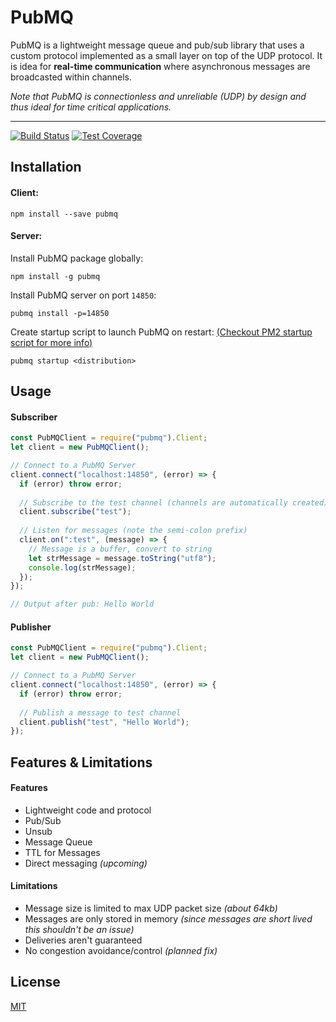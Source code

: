 # PubMQ
PubMQ is a lightweight message queue and pub/sub library that uses a custom protocol implemented as a small layer on top of the UDP protocol. It is idea for **real-time communication** where asynchronous messages are broadcasted within channels.

*Note that PubMQ is connectionless and unreliable (UDP) by design and thus ideal for time critical applications.*

------

[![Build Status](https://travis-ci.org/schahriar/pubmq.svg?branch=master)](https://travis-ci.org/schahriar/pubmq)
[![Test Coverage](https://codeclimate.com/github/schahriar/pubmq/badges/coverage.svg)](https://codeclimate.com/github/schahriar/pubmq/coverage)

## Installation
#### Client:
```
npm install --save pubmq
```
#### Server:
Install PubMQ package globally:
```
npm install -g pubmq
```
Install PubMQ server on port `14850`:
```
pubmq install -p=14850
```
Create startup script to launch PubMQ on restart: [(Checkout PM2 startup script for more info)](http://pm2.keymetrics.io/docs/usage/startup/)
```
pubmq startup <distribution>
```

## Usage
#### Subscriber
```javascript
const PubMQClient = require("pubmq").Client;
let client = new PubMQClient();

// Connect to a PubMQ Server
client.connect("localhost:14850", (error) => {
  if (error) throw error;
  
  // Subscribe to the test channel (channels are automatically created)
  client.subscribe("test");
  
  // Listen for messages (note the semi-colon prefix)
  client.on(":test", (message) => {
    // Message is a buffer, convert to string
    let strMessage = message.toString("utf8");
    console.log(strMessage);
  });
});

// Output after pub: Hello World
```
#### Publisher
```javascript
const PubMQClient = require("pubmq").Client;
let client = new PubMQClient();

// Connect to a PubMQ Server
client.connect("localhost:14850", (error) => {
  if (error) throw error;
  
  // Publish a message to test channel
  client.publish("test", "Hello World");
});
```

## Features & Limitations
#### Features
- Lightweight code and protocol
- Pub/Sub
- Unsub
- Message Queue
- TTL for Messages
- Direct messaging *(upcoming)*

#### Limitations
- Message size is limited to max UDP packet size *(about 64kb)*
- Messages are only stored in memory *(since messages are short lived this shouldn't be an issue)*
- Deliveries aren't guaranteed
- No congestion avoidance/control *(planned fix)*


## License
[MIT](https://raw.githubusercontent.com/schahriar/pubmq/master/LICENSE)
